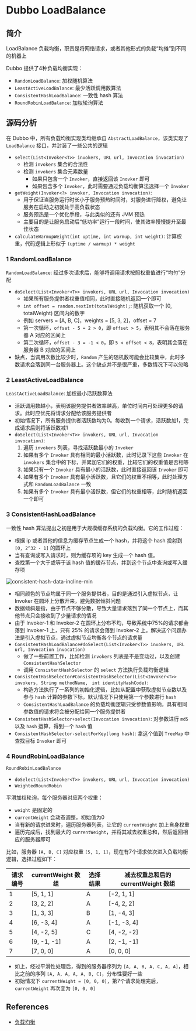 # Dubbo LoadBalance

## 简介
LoadBalance 负载均衡，职责是将网络请求，或者其他形式的负载“均摊”到不同的机器上

Dubbo 提供了4种负载均衡实现：
- `RandomLoadBalance`: 加权随机算法
- `LeastActiveLoadBalance`: 最少活跃调用数算法
- `ConsistentHashLoadBalance`: 一致性 hash 算法
- `RoundRobinLoadBalance`: 加权轮询算法

## 源码分析
在 Dubbo 中，所有负载均衡实现类均继承自 `AbstractLoadBalance`，该类实现了 `LoadBalance` 接口，并封装了一些公共的逻辑
- `select(List<Invoker<T>> invokers, URL url, Invocation invocation)`
	* 检测 `invokers` 集合的合法性
	* 检测 `invokers` 集合元素数量
		+ 如果只包含一个 `Invoker`，直接返回该 `Inovker` 即可
		+ 如果包含多个 `Invoker`，此时需要通过负载均衡算法选择一个 `Invoker`
- `getWeight(Invoker<?> invoker, Invocation invocation)`:
	* 用于保证当服务运行时长小于服务预热时间时，对服务进行降权，避免让服务在启动之初就处于高负载状态
	* 服务预热是一个优化手段，与此类似的还有 JVM 预热
	* 主要目的是让服务启动后“低功率”运行一段时间，使其效率慢慢提升至最佳状态
- `calculateWarmupWeight(int uptime, int warmup, int weight)`: 计算权重，代码逻辑上形似于 `(uptime / warmup) * weight`

### 1 RandomLoadBalance
`RandomLoadBalance`: 经过多次请求后，能够将调用请求按照权重值进行“均匀”分配
- `doSelect(List<Invoker<T>> invokers, URL url, Invocation invocation)`
	* 如果所有服务提供者权重值相同，此时直接随机返回一个即可
	* `int offset = random.nextInt(totalWeight);`: 随机获取一个 [0, totalWeight) 区间内的数字
	* 例如 servers = [A, B, C]，weights = [5, 3, 2]，offset = 7
	* 第一次循环，`offset - 5 = 2 > 0`，即 `offset > 5`，表明其不会落在服务器 A 对应的区间上
	* 第二次循环，`offset - 3 = -1 < 0`，即 `5 < offset < 8`，表明其会落在服务器 B 对应的区间上
- 缺点，当调用次数比较少时，`Random` 产生的随机数可能会比较集中，此时多数请求会落到同一台服务器上。这个缺点并不是很严重，多数情况下可以忽略

### 2 LeastActiveLoadBalance
`LeastActiveLoadBalance`: 加权最小活跃数算法
- 活跃调用数越小，表明该服务提供者效率越高，单位时间内可处理更多的请求。此时应优先将请求分配给该服务提供者
- 初始情况下，所有服务提供者活跃数均为0。每收到一个请求，活跃数加1，完成请求后则将活跃数减1
- `doSelect(List<Invoker<T>> invokers, URL url, Invocation invocation)`:
	1. 遍历 `invokers` 列表，寻找活跃数最小的 `Invoker`
	2. 如果有多个 `Invoker` 具有相同的最小活跃数，此时记录下这些 `Invoker` 在 `invokers` 集合中的下标，并累加它们的权重，比较它们的权重值是否相等
	3. 如果只有一个 `Invoker` 具有最小的活跃数，此时直接返回该 `Invoker` 即可
	4. 如果有多个 `Invoker` 具有最小活跃数，且它们的权重不相等，此时处理方式和 `RandomLoadBalance` 一致
	5. 如果有多个 `Invoker` 具有最小活跃数，但它们的权重相等，此时随机返回一个即可

### 3 ConsistentHashLoadBalance
一致性 hash 算法提出之初是用于大规模缓存系统的负载均衡。它的工作过程：
- 根据 ip 或者其他的信息为缓存节点生成一个 hash，并将这个 hash 投射到 `[0, 2^32 - 1]` 的圆环上
- 当有查询或写入请求时，则为缓存项的 key 生成一个 hash 值。
- 查找第一个大于或等于该 hash 值的缓存节点，并到这个节点中查询或写入缓存项

![consistent-hash-data-incline-min](https://s1.wailian.download/2020/01/26/consistent-hash-data-incline-min.jpg)

- 相同颜色的节点均属于同一个服务提供者，目的是通过引入虚拟节点，让 Invoker 在圆环上分散开来，避免数据倾斜问题
- 数据倾斜是指，由于节点不够分散，导致大量请求落到了同一个节点上，而其他节点只会接收到了少量请求的情况
- 由于 Invoker-1 和 Invoker-2 在圆环上分布不均，导致系统中75%的请求都会落到 Invoker-1 上，只有 25% 的请求会落到 Invoker-2 上。解决这个问题办法是引入虚拟节点，通过虚拟节点均衡各个节点的请求量
- `ConsistentHashLoadBalance#doSelect(List<Invoker<T>> invokers, URL url, Invocation invocation)`
	* 做了一些前置工作，比如检测 `invokers` 列表是不是变动过，以及创建 `ConsistentHashSelector`
	* 调用 `ConsistentHashSelector` 的 `select` 方法执行负载均衡逻辑
- `ConsistentHashSelector#ConsistentHashSelector(List<Invoker<T>> invokers, String methodName,`
	` int identityHashCode)`:
	* 构造方法执行了一系列的初始化逻辑，比如从配置中获取虚拟节点数以及参与 `hash` 计算的参数下标，默认情况下只使用第一个参数进行 `hash`
	* `ConsistentHashLoadBalance` 的负载均衡逻辑只受参数值影响，具有相同参数值的请求将会被分配给同一个服务提供者
- `ConsistentHashSelector+select(Invocation invocation)`: 对参数进行 `md5` 以及 `hash` 运算，得到一个 `hash` 值
- `ConsistentHashSelector-selectForKey(long hash)`: 拿这个值到 `TreeMap` 中查找目标 `Invoker` 即可

### 4 RoundRobinLoadBalance
`RoundRobinLoadBalance`
- `doSelect(List<Invoker<T>> invokers, URL url, Invocation invocation)`
- `WeightedRoundRobin`

平滑加权轮询，每个服务器对应两个权重：
- `weight` 是固定的
- `currentWeight` 会动态调整，初始值为0
- 当有新的请求进来时，遍历服务器列表，让它的 `currentWeight` 加上自身权重
- 遍历完成后，找到最大的 `currentWeight`，并将其减去权重总和，然后返回相应的服务器即可

比如，服务器 `[A, B, C]` 对应权重 `[5, 1, 1]`，现在有7个请求依次进入负载均衡逻辑，选择过程如下：

请求编号 | currentWeight 数组 | 选择结果 | 减去权重总和后的 currentWeight 数组
---|---|---|---
1 | [5, 1, 1] | A | [-2, 1, 1]
2 | [3, 2, 2] | A | [-4, 2, 2]
3 | [1, 3, 3] | B | [1, -4, 3]
4 | [6, -3, 4] | A | [-1, -3, 4]
5 | [4, -2, 5] | C | [4, -2, -2]
6 | [9, -1, -1] | A | [2, -1, -1]
7 | [7, 0, 0] | A | [0, 0, 0]

- 如上，经过平滑性处理后，得到的服务器序列为 `[A, A, B, A, C, A, A]`，相比之前的序列 `[A, A, A, A, A, B, C]`，分布性要好一些
- 初始情况下 `currentWeight = [0, 0, 0]`，第7个请求处理完后，`currentWeight` 再次变为 `[0, 0, 0]`

## References
- [负载均衡](http://dubbo.apache.org/zh-cn/docs/source_code_guide/loadbalance.html)